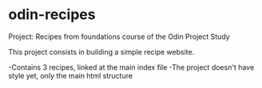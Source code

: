 # odin-recipes
Project: Recipes from foundations course of the Odin Project Study

This project consists in building a simple recipe website. 

-Contains 3 recipes, linked at the main index file
-The project doesn't have style yet, only the main html structure
